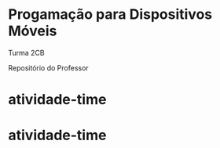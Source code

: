 # Progamação para Dispositivos Móveis

Turma 2CB

Repositório do Professor
# atividade-time
# atividade-time

